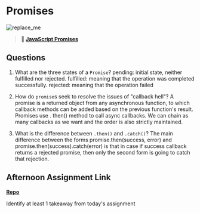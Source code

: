 # Promises

![replace_me](https://codeworks.blob.core.windows.net/public/assets/img/illustrations/placeholder.svg)

> **📖 [JavaScript Promises](https://codeworksacademy.com/fs-student-guide/resources/wk4/02-Promises)**

## Questions

1. What are the three states of a `Promise`?
   pending: initial state, neither fulfilled nor rejected.
   fulfilled: meaning that the operation was completed successfully.
   rejected: meaning that the operation failed

2. How do `promise`s seek to resolve the issues of "callback hell"?
   A promise is a returned object from any asynchronous function, to which callback methods can be added based on the previous function's result. Promises use . then() method to call async callbacks. We can chain as many callbacks as we want and the order is also strictly maintained.
3. What is the difference between `.then()` and `.catch()`?
   The main difference between the forms promise.then(success, error) and promise.then(success).catch(error) is that in case if success callback returns a rejected promise, then only the second form is going to catch that rejection.

## Afternoon Assignment Link

**[Repo](https://github.com/Avillegas419/-gregslist-async)**

Identify at least 1 takeaway from today's assignment
